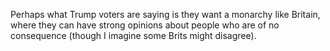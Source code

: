 Perhaps what Trump voters are saying is they want a monarchy like Britain, where they can have strong opinions about people who are of no consequence (though I imagine some Brits might disagree).
